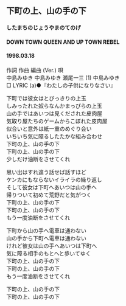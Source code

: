 ## 下町の上、山の手の下
#### したまちのじょうやまのてのげ
#### DOWN TOWN QUEEN AND UP TOWN REBEL
#### 1998.03.18


作詞  作曲  編曲 (Ver.)   唄   
中島みゆき   中島みゆき   瀬尾一三 (1)  中島みゆき   
□ LYRIC (a)●『わたしの子供になりなさい』   
   
   
下町では彼女はとびっきりの上玉   
しみったれた奴らなんかまっぴらの上玉   
山の手ではあいつは見くだされた皮肉屋   
気取り屋たちのゲームからこぼれた皮肉屋   
似合いと意外は紙一重のめぐり会い   
いちいち気に障るしたたかな組み合わせ   
下町の上、山の手の下   
下町の上、山の手の下   
少しだけ油断をさせてくれ   
   
思い出はすれ違う話せば話すほど   
ケンカにもならないイライラの繰り返し   
そして彼女は下町へあいつは山の手へ   
帰りついて初めて荒野だと気がつく   
下町の上、山の手の下   
下町の上、山の手の下   
もう一度油断をさせてくれ   
   
下町から山の手へ電車は通わない   
山の手から下町へ電車は通わない   
けれど彼女は山の手へあいつは下町へ   
気に障る相手のもとへと歩いてゆく   
下町の上、山の手の下   
下町の上、山の手の下   
もう一度油断をさせてくれ   
   
下町の上、山の手の下   
下町の上、山の手の下   